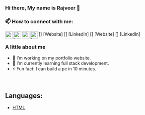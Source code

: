 ### Hi there, My name is Rajveer 👋


### 📫 How to connect with me:

[<img align="left" alt="my portflio website" width="24px" src="https://cdn.jsdelivr.net/gh/devicons/devicon/icons/composer/composer-original.svg" />] [Website]
[<img align="left" alt="LinkedIn Profile" width="24px" src="https://cdn.jsdelivr.net/gh/devicons/devicon/icons/linkedin/linkedin-original.svg" />] [LinkedIn]
[<img align="left" alt="my portflio website" width="24px" src="https://rajveer-s.github.io/Professional-Portfolio/#" />] [Website]
[<img align="left" alt="LinkedIn Profile" width="24px" src="https://www.linkedin.com/in/raj-sidhu-95a841a3/" />] [LinkedIn]


###  A little about me
- 🔭 I’m working on my portfolio website.
- 🌱 I’m currently learning full stack development. 
- ⚡ Fun fact: I can build a pc in 10 minutes. 

<br />

## Languages:
- [HTML](<img src="https://cdn.jsdelivr.net/gh/devicons/devicon/icons/html5/html5-original-wordmark.svg" />)
